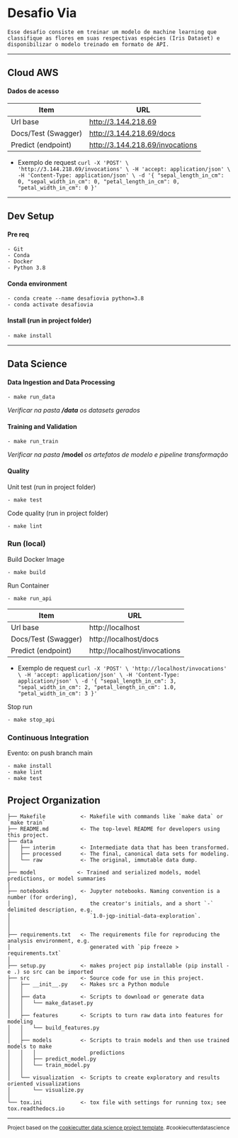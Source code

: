 # Desafio Via
    Esse desafio consiste em treinar um modelo de machine learning que classifique as flores em suas respectivas espécies (Iris Dataset) e disponibilizar o modelo treinado em formato de API.
---
## Cloud AWS

#### Dados de acesso
| Item | URL |
|------|-----|
| Url base | http://3.144.218.69 |
| Docs/Test (Swagger) | http://3.144.218.69/docs |
| Predict (endpoint) | http://3.144.218.69/invocations |

- Exemplo de request
`
curl -X 'POST' \
  'http://3.144.218.69/invocations' \
  -H 'accept: application/json' \
  -H 'Content-Type: application/json' \
  -d '{
  "sepal_length_in_cm": 0,
  "sepal_width_in_cm": 0,
  "petal_length_in_cm": 0,
  "petal_width_in_cm": 0
}'
`    
---

## Dev Setup 

#### Pre req
    - Git
    - Conda
    - Docker
    - Python 3.8

#### Conda environment
    - conda create --name desafiovia python=3.8
    - conda activate desafiovia

#### Install (run in project folder)
    - make install
---
## Data Science
#### Data Ingestion and Data Processing

    - make run_data
*Verificar na pasta **/data** os datasets gerados*
    
#### Training and Validation

    - make run_train
*Verificar na pasta* **/model** *os artefatos de modelo e pipeline transformação*
    
#### Quality 

Unit test (run in project folder)
    
    - make test

Code quality (run in project folder)

    - make lint

### Run (local)

Build Docker Image

    - make build

Run Container

    - make run_api
    
| Item | URL |
|------|-----|
| Url base | http://localhost |
| Docs/Test (Swagger) | http://localhost/docs |
| Predict (endpoint) | http://localhost/invocations |

- Exemplo de request
`
curl -X 'POST' \
  'http://localhost/invocations' \
  -H 'accept: application/json' \
  -H 'Content-Type: application/json' \
  -d '{
  "sepal_length_in_cm": 3,
  "sepal_width_in_cm": 2,
  "petal_length_in_cm": 1.0,
  "petal_width_in_cm": 3
}'
`    

Stop run 

    - make stop_api


### Continuous Integration

Evento: on push branch main
    
    - make install
    - make lint
    - make test

Project Organization
------------

    ├── Makefile           <- Makefile with commands like `make data` or `make train`
    ├── README.md          <- The top-level README for developers using this project.
    ├── data
    │   ├── interim        <- Intermediate data that has been transformed.
    │   ├── processed      <- The final, canonical data sets for modeling.
    │   └── raw            <- The original, immutable data dump.
    │
    ├── model             <- Trained and serialized models, model predictions, or model summaries
    │
    ├── notebooks          <- Jupyter notebooks. Naming convention is a number (for ordering),
    │                         the creator's initials, and a short `-` delimited description, e.g.
    │                         `1.0-jqp-initial-data-exploration`.
    │
    │
    ├── requirements.txt   <- The requirements file for reproducing the analysis environment, e.g.
    │                         generated with `pip freeze > requirements.txt`
    │
    ├── setup.py           <- makes project pip installable (pip install -e .) so src can be imported
    ├── src                <- Source code for use in this project.
    │   ├── __init__.py    <- Makes src a Python module
    │   │
    │   ├── data           <- Scripts to download or generate data
    │   │   └── make_dataset.py
    │   │
    │   ├── features       <- Scripts to turn raw data into features for modeling
    │   │   └── build_features.py
    │   │
    │   ├── models         <- Scripts to train models and then use trained models to make
    │   │   │                 predictions
    │   │   ├── predict_model.py
    │   │   └── train_model.py
    │   │
    │   └── visualization  <- Scripts to create exploratory and results oriented visualizations
    │       └── visualize.py
    │
    └── tox.ini            <- tox file with settings for running tox; see tox.readthedocs.io


--------

<p><small>Project based on the <a target="_blank" href="https://drivendata.github.io/cookiecutter-data-science/">cookiecutter data science project template</a>. #cookiecutterdatascience</small></p>

